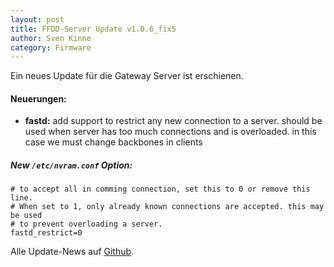 ```yaml
---
layout: post
title: FFDD-Server Update v1.0.6_fix5
author: Sven Kinne
category: Firmware
---
```


Ein neues Update für die Gateway Server ist erschienen.

#### Neuerungen:
- **fastd:** add support to restrict any new connection to a server. should be used when server has too much connections and is overloaded. in this case we must change backbones in clients

##### New *`/etc/nvram.conf`* Option:

```
# to accept all in comming connection, set this to 0 or remove this line.
# When set to 1, only already known connections are accepted. this may be used
# to prevent overloading a server.
fastd_restrict=0
```

Alle Update-News auf [Github](https://github.com/Freifunk-Dresden/ffdd-server/blob/master/UPDATES.md).
